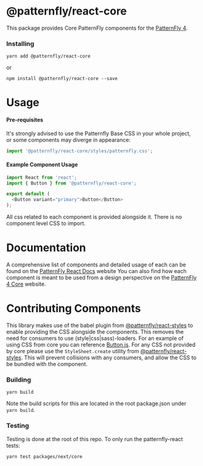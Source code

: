 # @patternfly/react-core

This package provides Core PatternFly components for the [PatternFly 4][patternfly-4].

### Installing

```
yarn add @patternfly/react-core
```

or

```
npm install @patternfly/react-core --save
```


# Usage

#### Pre-requisites

It's strongly advised to use the Patternfly Base CSS in your whole project, or some components may diverge in appearance:

```javascript
import '@patternfly/react-core/styles/patternfly.css';
```

#### Example Component Usage

```javascript
import React from 'react';
import { Button } from '@patternfly/react-core';

export default (
  <Button variant="primary">Button</Button>
);
```

All css related to each component is provided alongside it. There is no component level CSS to import.

# Documentation

A comprehensive list of components and detailed usage of each can be found on the [PatternFly React Docs][docs] website
You can also find how each component is meant to be used from a design perspective on the [PatternFly 4 Core][patternfly-4] website.


# Contributing Components
This library makes use of the babel plugin from [@patternfly/react-styles](../styles/README.md) to enable providing the CSS alongside the components.  This removes the need for consumers to use (style|css|sass)-loaders. For an example of using CSS from core you can reference [Button.js](./src/components/Button.js). For any CSS not provided by core please use the `StyleSheet.create` utility from [@patternfly/react-styles](../styles/README.md). This will prevent collisions with any consumers, and allow the CSS to be bundled with the component.

### Building

```
yarn build
```

Note the build scripts for this are located in the root package.json under `yarn build`.

### Testing

Testing is done at the root of this repo. To only run the patternfly-react tests:

```
yarn test packages/next/core
```

[patternfly-4]: https://github.com/patternfly/patternfly-next
[docs]: https://patternfly-react.netlify.com/
